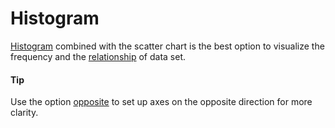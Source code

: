 # Histogram
[Histogram](https://api.highcharts.com/highcharts/plotOptions.histogram) combined with the scatter chart is the best option to visualize the frequency and the [relationship](https://smartvikisogn.github.io/HChartsCatalog/webpages/relationship.html) of data set.

####  Tip
Use the option [opposite](http://api.highcharts.com/highcharts/yAxis.opposite) to set up axes on the opposite direction for more clarity.